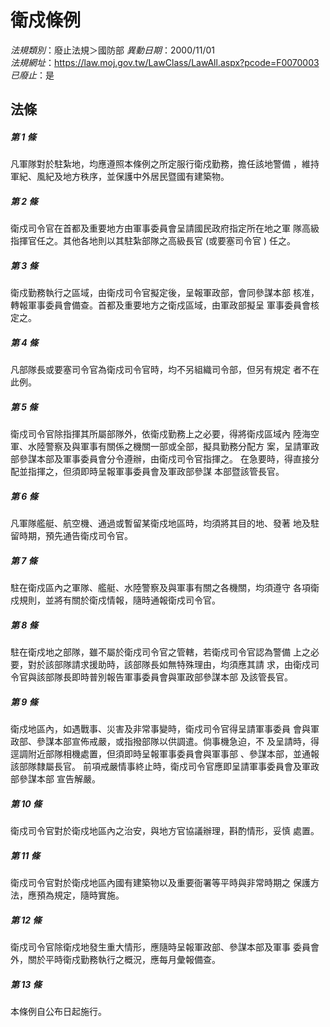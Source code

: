 # 衛戍條例

*法規類別*：廢止法規＞國防部
*異動日期*：2000/11/01  
*法規網址*：https://law.moj.gov.tw/LawClass/LawAll.aspx?pcode=F0070003
*已廢止*：是


## 法條
##### 第 1 條
凡軍隊對於駐紮地，均應遵照本條例之所定服行衛戍勤務，擔任該地警備
，維持軍紀、風紀及地方秩序，並保護中外居民暨國有建築物。


##### 第 2 條
衛戍司令官在首都及重要地方由軍事委員會呈請國民政府指定所在地之軍
隊高級指揮官任之。其他各地則以其駐紮部隊之高級長官 (或要塞司令官
) 任之。


##### 第 3 條
衛戍勤務執行之區域，由衛戍司令官擬定後，呈報軍政部，會同參謀本部
核准，轉報軍事委員會備查。首都及重要地方之衛戍區域，由軍政部擬呈
軍事委員會核定之。


##### 第 4 條
凡部隊長或要塞司令官為衛戍司令官時，均不另組織司令部，但另有規定
者不在此例。


##### 第 5 條
衛戍司令官除指揮其所屬部隊外，依衛戍勤務上之必要，得將衛戍區域內
陸海空軍、水陸警察及與軍事有關係之機關一部或全部，擬具勤務分配方
案，呈請軍政部參謀本部及軍事委員會分令遵辦，由衛戍司令官指揮之。
在急要時，得直接分配並指揮之，但須即時呈報軍事委員會及軍政部參謀
本部暨該管長官。


##### 第 6 條
凡軍隊艦艇、航空機、通過或暫留某衛戍地區時，均須將其目的地、發著
地及駐留時期，預先通告衛戍司令官。


##### 第 7 條
駐在衛戍區內之軍隊、艦艇、水陸警察及與軍事有關之各機關，均須遵守
各項衛戍規則，並將有關於衛戍情報，隨時通報衛戍司令官。


##### 第 8 條
駐在衛戍地之部隊，雖不屬於衛戍司令官之管轄，若衛戍司令官認為警備
上之必要，對於該部隊請求援助時，該部隊長如無特殊理由，均須應其請
求，由衛戍司令官與該部隊長即時普別報告軍事委員會與軍政部參謀本部
及該管長官。


##### 第 9 條
衛戍地區內，如遇戰事、災害及非常事變時，衛戍司令官得呈請軍事委員
會與軍政部、參謀本部宣佈戒嚴，或指撥部隊以供調遣。倘事機急迫，不
及呈請時，得逕調附近部隊相機處置，但須即時呈報軍事委員會與軍事部
、參謀本部，並通報該部隊隸屬長官。
前項戒嚴情事終止時，衛戍司令官應即呈請軍事委員會及軍政部參謀本部
宣告解嚴。


##### 第 10 條
衛戍司令官對於衛戍地區內之治安，與地方官協議辦理，斟酌情形，妥慎
處置。


##### 第 11 條
衛戍司令官對於衛戍地區內國有建築物以及重要衙署等平時與非常時期之
保護方法，應預為規定，隨時實施。


##### 第 12 條
衛戍司令官除衛戍地發生重大情形，應隨時呈報軍政部、參謀本部及軍事
委員會外，關於平時衛戍勤務執行之概況，應每月彙報備查。


##### 第 13 條
本條例自公布日起施行。


